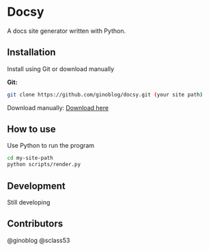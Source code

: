# Docsy

A docs site generator written with Python.

## Installation

Install using Git or download manually

**Git:**
```bash
git clone https://github.com/ginoblog/docsy.git (your site path)
```

Download manually:
[Download here](https://docsy.inet2.org/download/ "Downloads")

## How to use

Use Python to run the program
```bash
cd my-site-path
python scripts/render.py
```

## Development

Still developing

## Contributors

@ginoblog
@sclass53
